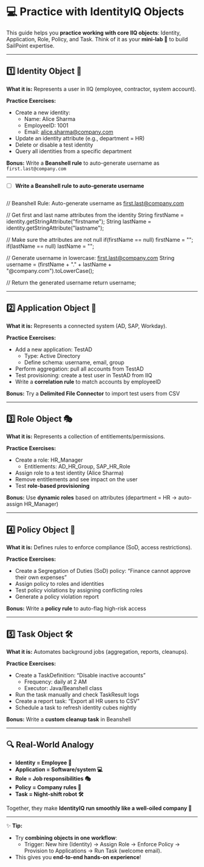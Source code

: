 # 💻 Practice with IdentityIQ Objects  

This guide helps you **practice working with core IIQ objects**: Identity, Application, Role, Policy, and Task. Think of it as your **mini-lab 🧪** to build SailPoint expertise.  

---

## 1️⃣ Identity Object 👤  

**What it is:** Represents a user in IIQ (employee, contractor, system account).  

**Practice Exercises:**  
- Create a new identity:  
  - Name: Alice Sharma  
  - EmployeeID: 1001  
  - Email: alice.sharma@company.com  
- Update an identity attribute (e.g., department = HR)  
- Delete or disable a test identity  
- Query all identities from a specific department  

**Bonus:** Write a **Beanshell rule** to auto-generate username as `first.last@company.com`  



---

- [ ] **Write a Beanshell rule to auto-generate username**  
  ```java
 // Beanshell Rule: Auto-generate username as first.last@company.com

// Get first and last name attributes from the identity
String firstName = identity.getStringAttribute("firstname");
String lastName = identity.getStringAttribute("lastname");

// Make sure the attributes are not null
if(firstName == null) firstName = "";
if(lastName == null) lastName = "";

// Generate username in lowercase: first.last@company.com
String username = (firstName + "." + lastName + "@company.com").toLowerCase();

// Return the generated username
return username;

---

## 2️⃣ Application Object 💼  

**What it is:** Represents a connected system (AD, SAP, Workday).  

**Practice Exercises:**  
- Add a new application: TestAD  
  - Type: Active Directory  
  - Define schema: username, email, group  
- Perform aggregation: pull all accounts from TestAD  
- Test provisioning: create a test user in TestAD from IIQ  
- Write a **correlation rule** to match accounts by employeeID  

**Bonus:** Try a **Delimited File Connector** to import test users from CSV  

---

## 3️⃣ Role Object 🎭  

**What it is:** Represents a collection of entitlements/permissions.  

**Practice Exercises:**  
- Create a role: HR_Manager  
  - Entitlements: AD_HR_Group, SAP_HR_Role  
- Assign role to a test identity (Alice Sharma)  
- Remove entitlements and see impact on the user  
- Test **role-based provisioning**  

**Bonus:** Use **dynamic roles** based on attributes (department = HR → auto-assign HR_Manager)  

---

## 4️⃣ Policy Object 📜  

**What it is:** Defines rules to enforce compliance (SoD, access restrictions).  

**Practice Exercises:**  
- Create a Segregation of Duties (SoD) policy: “Finance cannot approve their own expenses”  
- Assign policy to roles and identities  
- Test policy violations by assigning conflicting roles  
- Generate a policy violation report  

**Bonus:** Write a **policy rule** to auto-flag high-risk access  

---

## 5️⃣ Task Object 🛠️  

**What it is:** Automates background jobs (aggregation, reports, cleanups).  

**Practice Exercises:**  
- Create a TaskDefinition: “Disable inactive accounts”  
  - Frequency: daily at 2 AM  
  - Executor: Java/Beanshell class  
- Run the task manually and check TaskResult logs  
- Create a report task: “Export all HR users to CSV”  
- Schedule a task to refresh identity cubes nightly  

**Bonus:** Write a **custom cleanup task** in Beanshell  

---

## 🔍 Real-World Analogy  

- **Identity = Employee 👤**  
- **Application = Software/system 💻**  
- **Role = Job responsibilities 🎭**  
- **Policy = Company rules 📜**  
- **Task = Night-shift robot 🛠️**  

Together, they make **IdentityIQ run smoothly like a well-oiled company 🚀**  

---

✨ **Tip:**  
- Try **combining objects in one workflow**:  
  - Trigger: New hire (Identity) → Assign Role → Enforce Policy → Provision to Applications → Run Task (welcome email).  
- This gives you **end-to-end hands-on experience**!  
